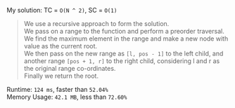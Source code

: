My solution: TC = `O(N ^ 2)`, SC = `O(1)`

> We use a recursive approach to form the solution. <br>
> We pass on a range to the function and perform a preorder traversal. <br>
> We find the maximum element in the range and make a new node with value as the current root. <br>
> We then pass on the new range as `[l, pos - 1]` to the left child, and another range `[pos + 1, r]` to the right child, considering l and r as the original range co-ordinates. <br>
> Finally we return the root. <br>

Runtime: `124 ms`, faster than `52.04%` <br>
Memory Usage: `42.1 MB`, less than `72.60%`